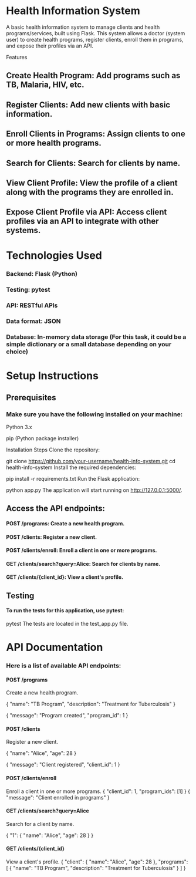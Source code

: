 # Health Information System
A basic health information system to manage clients and health programs/services, built using Flask. This system allows a doctor (system user) to create health programs, register clients, enroll them in programs, and expose their profiles via an API.

Features
## Create Health Program: Add programs such as TB, Malaria, HIV, etc.

## Register Clients: Add new clients with basic information.

## Enroll Clients in Programs: Assign clients to one or more health programs.

## Search for Clients: Search for clients by name.

## View Client Profile: View the profile of a client along with the programs they are enrolled in.

## Expose Client Profile via API: Access client profiles via an API to integrate with other systems.

# Technologies Used
### Backend: Flask (Python)

### Testing: pytest

### API: RESTful APIs

### Data format: JSON

### Database: In-memory data storage (For this task, it could be a simple dictionary or a small database depending on your choice)

# Setup Instructions
## Prerequisites
### Make sure you have the following installed on your machine:

Python 3.x

pip (Python package installer)

Installation Steps
Clone the repository:

git clone https://github.com/your-username/health-info-system.git
cd health-info-system
Install the required dependencies:

pip install -r requirements.txt
Run the Flask application:

python app.py
The application will start running on http://127.0.0.1:5000/.

## Access the API endpoints:

#### POST /programs: Create a new health program.

#### POST /clients: Register a new client.

#### POST /clients/enroll: Enroll a client in one or more programs.

#### GET /clients/search?query=Alice: Search for clients by name.

#### GET /clients/{client_id}: View a client's profile.

## Testing
#### To run the tests for this application, use pytest:

pytest
The tests are located in the test_app.py file.

# API Documentation
### Here is a list of available API endpoints:

#### POST /programs
Create a new health program.

{
  "name": "TB Program",
  "description": "Treatment for Tuberculosis"
}

{
  "message": "Program created",
  "program_id": 1
}
#### POST /clients
Register a new client.

{
  "name": "Alice",
  "age": 28
}

{
  "message": "Client registered",
  "client_id": 1
}
#### POST /clients/enroll
Enroll a client in one or more programs.
{
  "client_id": 1,
  "program_ids": [1]
}
{
  "message": "Client enrolled in programs"
}
#### GET /clients/search?query=Alice
Search for a client by name.

{
  "1": {
    "name": "Alice",
    "age": 28
  }
}
#### GET /clients/{client_id}
View a client's profile.
{
  "client": {
    "name": "Alice",
    "age": 28
  },
  "programs": [
    {
      "name": "TB Program",
      "description": "Treatment for Tuberculosis"
    }
  ]
}

